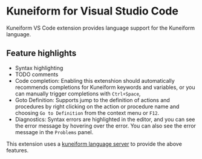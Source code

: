 # Kuneiform for Visual Studio Code

Kuneiform VS Code extension provides language support for the Kuneiform language.

## Feature highlights

- Syntax highlighting
- TODO comments
- Code completion: Enabling this extenshion should automatically recommends completions for Kuneiform keywords and variables, or you can manually trigger completions with `Ctrl+Space`,
- Goto Definition: Supports jump to the definition of actions and procedures by right clicking on the action or procedure name and choosing `Go to Definition` from the context menu or `F12`.
- Diagnostics: Syntax errors are highlighted in the editor, and you can see the error message by hovering over the error. You can also see the error message in the `Problems` panel.

This extension uses a [kuneiform language server](https://github.com/kwilteam/kuneiform-ls.git) to provide the above features.
